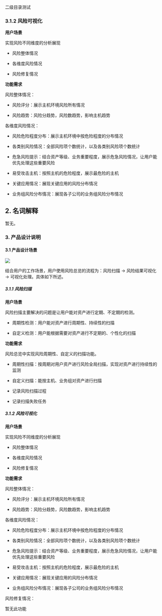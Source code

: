 二级目录测试

### 3.1.2 风险可视化

**用户场景**

实现风险不同维度的分析展现

* 风险整体情况

* 各维度风险情况

* 风险修复情况

**功能需求**

风险整体情况：

* 风险评分：展示主机环境风险所有情况

* 风险趋势：风险分趋势，风险数趋势，影响主机趋势

各维度风险情况：

* 风险危险程度分布：展示主机环境中按危险程度的分布情况

* 各类别风险情况：全部风险项个数统计，以及各类别风险项个数统计

* 危急风险提示：结合资产等级、业务重要程度，展示危急风险情况，让用户能优先处理这些重要风险

* 易受攻击主机：按照主机的危险程度，展示最危险的主机

* 关键应用情况：展现关键应用的风险分布情况

* 业务组风险分布情况：展现各子公司的业务组风险分布情况

## 2. 名词解释

暂无。

### 3. 产品设计说明

#### 3.1 产品设计场景

![](file:///Users/amanda/Desktop/风险dashboard需求文档/风险总览-产品设计场景.png?lastModify=1521721060)

结合用户的工作场景，用户使用风险总览的流程为：风险扫描 -&gt; 风险结果可视化 -&gt; 可视化处理。具体如下所述。

##### 3.1.1 风险扫描

**用户场景**

风险扫描主要解决的问题是让用户能对资产进行定期、不定期的检测。

* 周期性检测：用户能对资产进行周期性、持续性的扫描

* 自定义检测：用户能根据需要对资产进行不定期的、个性化的扫描

**功能需求**

风险总览中实现风险周期性、自定义的扫描功能。

* 周期性扫描：按周期对用户资产进行风险全局扫描，实现对资产进行持续性的监测

* 自定义扫描：能按主机、业务组对资产进行扫描

* 记录风险扫描过程

* 记录扫描失败任务

##### 3.1.2 风险可视化

**用户场景**

实现风险不同维度的分析展现

* 风险整体情况

* 各维度风险情况

* 风险修复情况

**功能需求**

风险整体情况：

* 风险评分：展示主机环境风险所有情况

* 风险趋势：风险分趋势，风险数趋势，影响主机趋势

各维度风险情况：

* 风险危险程度分布：展示主机环境中按危险程度的分布情况

* 各类别风险情况：全部风险项个数统计，以及各类别风险项个数统计

* 危急风险提示：结合资产等级、业务重要程度，展示危急风险情况，让用户能优先处理这些重要风险

* 易受攻击主机：按照主机的危险程度，展示最危险的主机

* 关键应用情况：展现关键应用的风险分布情况

* 业务组风险分布情况：展现各子公司的业务组风险分布情况

风险修复情况：

暂无此功能

